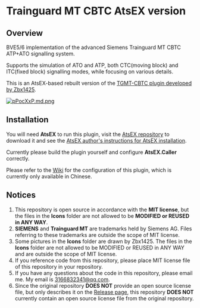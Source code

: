 # Trainguard MT CBTC AtsEX version
## Overview
BVE5/6 implementation of the advanced Siemens Trainguard MT CBTC ATP+ATO signalling system.  

Supports the simulation of ATO and ATP, both CTC(moving block) and ITC(fixed block) signalling modes, while focusing on various details.  

This is an AtsEX-based rebuilt version of the [TGMT-CBTC plugin developed by Zbx1425](https://github.com/zbx1425/TGMT-CBTC).  

[![pPocXxP.md.png](https://z1.ax1x.com/2023/09/22/pPocXxP.md.png)](https://imgse.com/i/pPocXxP)

## Installation
You will need **AtsEX** to run this plugin, visit the [AtsEX repository](https://github.com/automatic9045/AtsEX) to download it and see the [AtsEX author's instructions for AtsEX installation](https://automatic9045.github.io/contents/bve/AtsEX/).  

Currently please build the plugin yourself and configure **AtsEX.Caller** correctly.  

Please refer to the [Wiki](https://github.com/winup-zhou/TGMT-CBTC-EX/wiki/) for the configuration of this plugin, which is currently only available in Chinese.

## Notices

1. This repository is open source in accordance with the **MIT license**, but the files in the **Icons** folder are not allowed to be **MODIFIED or REUSED in ANY WAY**. 
2. **SIEMENS** and **Trainguard MT** are trademarks held by Siemens AG. Files referring to these trademarks are outside the scope of MIT license.
3. Some pictures in the **Icons** folder are drawn by Zbx1425. The files in the **Icons** folder are not allowed to be MODIFIED or REUSED in ANY WAY and are outside the scope of MIT license. 
4. If you reference code from this repository, please place MIT license file of this repository in your repository.
5. If you have any questions about the code in this repository, please email me. My email is 3166832341@qq.com.
6. Since the original repository **DOES NOT** provide an open source license file, but only describes it on the [Release page](https://github.com/zbx1425/TGMT-CBTC/releases), this repository **DOES NOT** currently contain an open source license file from the original repository.
